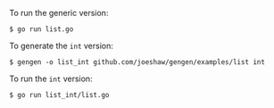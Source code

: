 To run the generic version:

    $ go run list.go

To generate the `int` version:

    $ gengen -o list_int github.com/joeshaw/gengen/examples/list int

To run the `int` version:

    $ go run list_int/list.go
